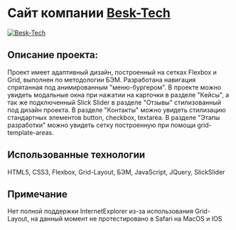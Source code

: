 # Сайт компании [Besk-Tech](https://timursheptak.github.io/besk-tech/)

[![Besk-Tech](https://i.postimg.cc/TYQMSB7t/BKr9hgcc-QOI.jpg)](https://postimg.cc/w7tGR4dN "Мобильное отображение сайта Besk-Tech")

## Описание проекта:

Проект имеет адаптивный дизайн, построенный на сетках Flexbox и Grid, выполнен по методологии БЭМ. Разработана навигация спрятанная под анимированным "меню-бургером".
В проекте можно увидеть модальные окна при нажатии на карточки в разделе "Кейсы", а так же подключенный Slick Slider в разделе "Отзывы" стилизованный под дизайн проекта.
В разделе "Контакты" можно увидеть стилизацию стандартных элементов button, checkbox, textarea.
В разделе "Этапы разработки" можно увидеть сетку построенную при помощи grid-template-areas.

## Использованные технологии

HTML5, CSS3, Flexbox, Grid-Layout, БЭМ, JavaScript, JQuery, SlickSlider

## Примечание

Нет полной поддержки InternetExplorer из-за использования Grid-Layout, на данный момент не протестировано в Safari на MacOS и IOS
